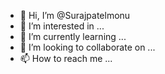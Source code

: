 - 👋 Hi, I’m @Surajpatelmonu
- 👀 I’m interested in ...
- 🌱 I’m currently learning ...
- 💞️ I’m looking to collaborate on ...
- 📫 How to reach me ...

<!---
Surajpatelmonu/Surajpatelmonu is a ✨ special ✨ repository because its `README.md` (this file) appears on your GitHub profile.
You can click the Preview link to take a look at your changes.
--->
